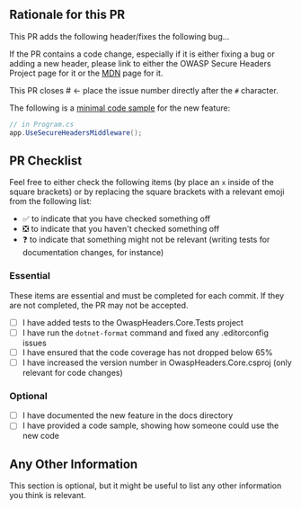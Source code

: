 ## Rationale for this PR

This PR adds the following header/fixes the following bug...

If the PR contains a code change, especially if it is either fixing a bug or adding a new header, please link to either the OWASP Secure Headers Project page for it or the [MDN](https://developer.mozilla.org/en-US/) page for it.

This PR closes # <- place the issue number directly after the `#` character.

The following is a [minimal code sample](https://gaprogman.github.io/OwaspHeaders.Core/Minimal-Code-Sample/) for the new feature:

```csharp
// in Program.cs
app.UseSecureHeadersMiddleware();
```

## PR Checklist

Feel free to either check the following items (by place an `x` inside of the square brackets) or by replacing the square brackets with a relevant emoji from the following list:

- :white_check_mark: to indicate that you have checked something off
- :negative_squared_cross_mark: to indicate that you haven't checked something off
- :question: to indicate that something might not be relevant (writing tests for documentation changes, for instance)

### Essential

These items are essential and must be completed for each commit. If they are not completed, the PR may not be accepted.

- [ ] I have added tests to the OwaspHeaders.Core.Tests project
- [ ] I have run the `dotnet-format` command and fixed any .editorconfig issues
- [ ] I have ensured that the code coverage has not dropped below 65%
- [ ] I have increased the version number in OwaspHeaders.Core.csproj (only relevant for code changes)

### Optional

- [ ] I have documented the new feature in the docs directory
- [ ] I have provided a code sample, showing how someone could use the new code

## Any Other Information

This section is optional, but it might be useful to list any other information you think is relevant.
